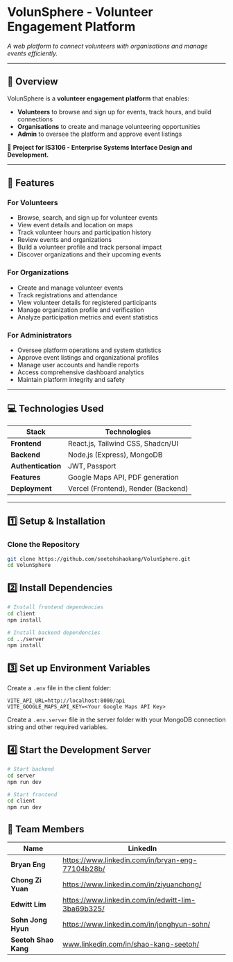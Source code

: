 # VolunSphere - Volunteer Engagement Platform

_A web platform to connect volunteers with organisations and manage events efficiently._

---

## 📖 Overview

VolunSphere is a **volunteer engagement platform** that enables:

-   **Volunteers** to browse and sign up for events, track hours, and build connections
-   **Organisations** to create and manage volunteering opportunities
-   **Admin** to oversee the platform and approve event listings

📌 **Project for IS3106 - Enterprise Systems Interface Design and Development.**

---

## 🚀 Features

### For Volunteers

-   Browse, search, and sign up for volunteer events
-   View event details and location on maps
-   Track volunteer hours and participation history
-   Review events and organizations
-   Build a volunteer profile and track personal impact
-   Discover organizations and their upcoming events

### For Organizations

-   Create and manage volunteer events
-   Track registrations and attendance
-   View volunteer details for registered participants
-   Manage organization profile and verification
-   Analyze participation metrics and event statistics

### For Administrators

-   Oversee platform operations and system statistics
-   Approve event listings and organizational profiles
-   Manage user accounts and handle reports
-   Access comprehensive dashboard analytics
-   Maintain platform integrity and safety

---

## 💻 Technologies Used

| **Stack**          | **Technologies**                    |
| ------------------ | ----------------------------------- |
| **Frontend**       | React.js, Tailwind CSS, Shadcn/UI   |
| **Backend**        | Node.js (Express), MongoDB          |
| **Authentication** | JWT, Passport                       |
| **Features**       | Google Maps API, PDF generation     |
| **Deployment**     | Vercel (Frontend), Render (Backend) |

---

## 1️⃣ Setup & Installation

### Clone the Repository

```bash
git clone https://github.com/seetohshaokang/VolunSphere.git
cd VolunSphere
```

## 2️⃣ Install Dependencies

```bash
# Install frontend dependencies
cd client
npm install

# Install backend dependencies
cd ../server
npm install
```

## 3️⃣ Set up Environment Variables

Create a `.env` file in the client folder:

```
VITE_API_URL=http://localhost:8000/api
VITE_GOOGLE_MAPS_API_KEY=<Your Google Maps API Key>
```

Create a `.env.server` file in the server folder with your MongoDB connection string and other required variables.

## 4️⃣ Start the Development Server

```bash
# Start backend
cd server
npm run dev

# Start frontend
cd client
npm run dev
```

## 👥 Team Members

| **Name**             | LinkedIn                                          |
| -------------------- | ------------------------------------------------- |
| **Bryan Eng**        | https://www.linkedin.com/in/bryan-eng-77104b28b/  |
| **Chong Zi Yuan**    | https://www.linkedin.com/in/ziyuanchong/          |
| **Edwitt Lim**       | https://www.linkedin.com/in/edwitt-lim-3ba69b325/ |
| **Sohn Jong Hyun**   | https://www.linkedin.com/in/jonghyun-sohn/        |
| **Seetoh Shao Kang** | www.linkedin.com/in/shao-kang-seetoh/             |
